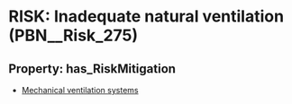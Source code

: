 # RISK: __Inadequate natural ventilation__ (PBN__Risk_275)

## Property: has_RiskMitigation

* [Mechanical ventilation systems](PBN__RiskMitigation_341)

